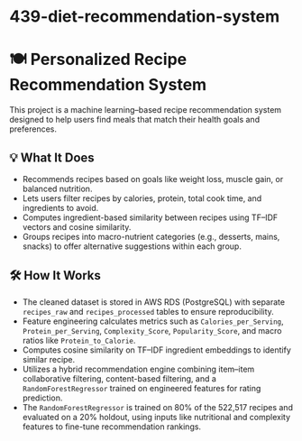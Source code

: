 # 439-diet-recommendation-system

# 🍽️ Personalized Recipe Recommendation System

This project is a machine learning–based recipe recommendation system designed to help users find meals that match their health goals and preferences.

## 💡 What It Does

- Recommends recipes based on goals like weight loss, muscle gain, or balanced nutrition.  
- Lets users filter recipes by calories, protein, total cook time, and ingredients to avoid.  
- Computes ingredient-based similarity between recipes using TF–IDF vectors and cosine similarity.
- Groups recipes into macro-nutrient categories (e.g., desserts, mains, snacks) to offer alternative suggestions within each group.  

## 🛠️ How It Works

- The cleaned dataset is stored in AWS RDS (PostgreSQL) with separate `recipes_raw` and `recipes_processed` tables to ensure reproducibility.  
- Feature engineering calculates metrics such as `Calories_per_Serving`, `Protein_per_Serving`, `Complexity_Score`, `Popularity_Score`, and macro ratios like `Protein_to_Calorie`.  
- Computes cosine similarity on TF–IDF ingredient embeddings to identify similar recipe.  
- Utilizes a hybrid recommendation engine combining item–item collaborative filtering, content-based filtering, and a `RandomForestRegressor` trained on engineered features for rating prediction.  
- The `RandomForestRegressor` is trained on 80% of the 522,517 recipes and evaluated on a 20% holdout, using inputs like nutritional and complexity features to fine-tune recommendation rankings.  
